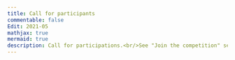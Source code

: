 ```yaml
---
title: Call for participants
commentable: false
Edit: 2021-05
mathjax: true
mermaid: true
description: Call for participations.<br/>See "Join the competition" section below.
---
```

